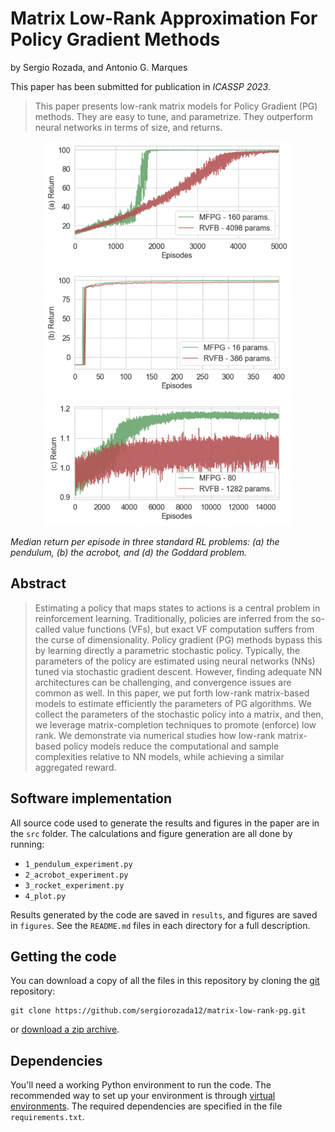 # Matrix Low-Rank Approximation For Policy Gradient Methods

by
Sergio Rozada,
and Antonio G. Marques

This paper has been submitted for publication in *ICASSP 2023*.

> This paper presents low-rank matrix models for Policy Gradient (PG) methods. They are easy to tune, and parametrize. They outperform neural networks in terms of size, and returns.

<p align="center">
    <img src="figures/fig1.png" alt="drawing" width="400"/>
</p>


*Median return per episode in three standard RL problems:
(a) the pendulum, (b) the acrobot, and (d) the Goddard problem.*


## Abstract

> Estimating a policy that maps states to actions is a central problem in reinforcement learning. Traditionally, policies are inferred from the so-called value functions (VFs), but exact VF computation suffers from the curse of dimensionality. Policy gradient (PG) methods bypass this by learning directly a parametric stochastic policy. Typically, the parameters of the policy are estimated using neural networks (NNs) tuned via stochastic gradient descent. However, finding adequate NN architectures can be challenging, and convergence issues are common as well. In this paper, we put forth low-rank matrix-based models to estimate efficiently the parameters of PG algorithms. We collect the parameters of the stochastic policy into a matrix, and then, we leverage matrix-completion techniques to promote (enforce) low rank. We demonstrate via numerical studies how low-rank matrix-based policy models reduce the computational and sample complexities relative to NN models, while achieving a similar aggregated reward.


## Software implementation

All source code used to generate the results and figures in the paper are in the `src` folder. The calculations and figure generation are all done by running:
* `1_pendulum_experiment.py`
* `2_acrobot_experiment.py`
* `3_rocket_experiment.py`
* `4_plot.py`

Results generated by the code are saved in `results`, and figures are saved in `figures`.
See the `README.md` files in each directory for a full description.


## Getting the code

You can download a copy of all the files in this repository by cloning the
[git](https://github.com/sergiorozada12/matrix-low-rank-pg) repository:

    git clone https://github.com/sergiorozada12/matrix-low-rank-pg.git

or [download a zip archive](https://github.com/sergiorozada12/matrix-low-rank-pg/archive/refs/heads/main.zip).


## Dependencies

You'll need a working Python environment to run the code.
The recommended way to set up your environment is through [virtual environments](https://docs.python.org/3/library/venv.html). The required dependencies are specified in the file `requirements.txt`.
